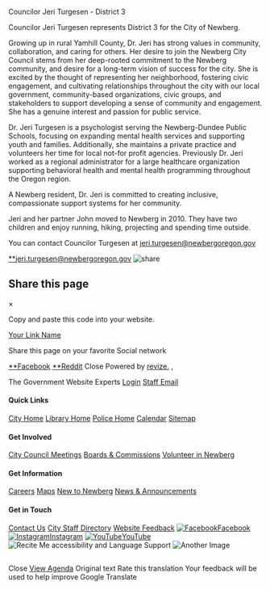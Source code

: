  

 Councilor Jeri Turgesen - District 3 

Councilor Jeri Turgesen represents District 3 for the City of Newberg.

Growing up in rural Yamhill County, Dr. Jeri has strong values in community, collaboration, and caring for others. Her desire to join the Newberg City Council stems from her deep-rooted commitment to the Newberg community, and desire for a long-term vision of success for the city. She is excited by the thought of representing her neighborhood, fostering civic engagement, and cultivating relationships throughout the city with our local government, community-based organizations, civic groups, and stakeholders to support developing a sense of community and engagement. She has a genuine interest and passion for public service.

Dr. Jeri Turgesen is a psychologist serving the Newberg-Dundee Public Schools, focusing on expanding mental health services and supporting youth and families. Additionally, she maintains a private practice and volunteers her time for local not-for profit agencies. Previously Dr. Jeri worked as a regional administrator for a large healthcare organization supporting behavioral health and mental health programming throughout the Oregon region.  

A Newberg resident, Dr. Jeri is committed to creating inclusive, compassionate support systems for her community.

Jeri and her partner John moved to Newberg in 2010. They have two children and enjoy running, hiking, projecting and spending time outside.

You can contact Councilor Turgesen at jeri.turgesen@newbergoregon.gov

  [**jeri.turgesen@newbergoregon.gov](mailto:jeri.turgesen@newbergoregon.gov)   ![share](images/93d038404c3834e0af5d85ce0b39273fd1b268d9d1614f4f0e164194881e64d2.png)  

## Share this page

 × 

Copy and paste this code into your website.

<a href="http://www.newbergoregon.gov/business_detail_T2_R6.php">Your Link Name</a> 

Share this page on your favorite Social network

  [**Facebook](https://www.facebook.com/sharer/sharer.php?u=http://www.newbergoregon.gov/business_detail_T2_R6.php)   [**Reddit](https://www.reddit.com/submit?url=http://www.newbergoregon.gov/business_detail_T2_R6.php)  Close Powered by [revize.](https://www.revize.com/) ,

The Government Website Experts  [Login](https://cms3.revize.com/revize/security/index.jsp?webspace=newbergor&filename=/business_detail_T2_R6.php)   [Staff Email](https://mail.newbergoregon.gov/)  

#### Quick Links

 [City Home](https://www.newbergoregon.gov/index.php)  [Library Home](https://www.newbergoregon.gov/government/departments/library/index.php)  [Police Home](https://www.newbergoregon.gov/government/departments/police/index.php)  [Calendar](https://www.newbergoregon.gov/calendar.php)  [Sitemap](https://www.newbergoregon.gov/sitemap.php)  

#### Get Involved

 [City Council Meetings](https://www.newbergoregon.gov/government/city_council/city_council_meetings.php)  [Boards & Commissions](https://www.newbergoregon.gov/government/boards_and_commissions/index.php)  [Volunteer in Newberg](https://www.newbergoregon.gov/how_do_i/volunteer_in_newberg.php)  

#### Get Information

 [Careers](https://newbergoregon.attract.neogov.com/)  [Maps](https://map-newberg.hub.arcgis.com/)  [New to Newberg](https://www.newbergoregon.gov/residents/new_to_newberg/index.php)  [News & Announcements](https://www.newbergoregon.gov/newslist.php)  

#### Get in Touch

 [Contact Us](https://www.newbergoregon.gov/citizen_request_center/index.php)  [City Staff Directory](https://www.newbergoregon.gov/government/staff_directory.php)  [Website Feedback](https://www.newbergoregon.gov/citizen_request_center/website_feedback.php)   [![Facebook](images/15c06cb8f2e0b5a75993ccca16000d456a0e2399c85e3052b0795562ecb7a37b.png)Facebook](https://www.facebook.com/cityofnewberg)  [![Instagram](images/3a17fa2c1ea547cbaec360ad8bddae6acec9621f7718fc7f47091e96a8586abb.png)Instagram](https://www.instagram.com/cityofnewberg/)  [![YouTube](images/c89242c7c51b10ad706fd780282d40b0e01fc299affb7dcb96e863a15cc4ba6e.png)YouTube](https://www.youtube.com/@cityofnewberg)   ![Recite Me accessibility and Language Support](images/4f539f37f40c84a0431fd2e37283073df3ef53b9671ed2064cd19f51b02d0296.png)  ![Another Image](images/be9a6a585744d8f1cfdfc659a234033c2ff4ee8a83eda6519bacb8dee9f5352e.webp)  

## 

### 

 Close [View Agenda](https://www.newbergoregon.gov/)  Original text Rate this translation Your feedback will be used to help improve Google Translate 